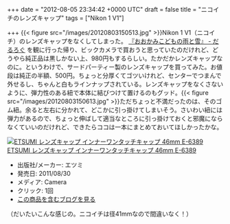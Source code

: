 
+++
date = "2012-08-05 23:34:42 +0000 UTC"
draft = false
title = "ニコイチのレンズキャップ"
tags = ["Nikon 1 V1"]

+++
{{< figure src="/images/20120803150513.jpg"  >}}Nikon 1 V1（ニコイチ）のレンズキャップをなくしてしまった。 <a href="https://blog.daruyanagi.jp/entry/2012/07/28/212349">『おおかみこどもの雨と雪』 - だるろぐ</a> を観に行った帰り、ビックカメラで買おうと思っていたのだけれど、どうやら純正品は黒しかない上、980円もするらしい。たかだかレンズキャップなのに。というわけで、サードパーティー製のレンズキャップを買ってみた。お値段は純正の半額、500円。ちょっと分厚くてゴツいけれど、センターでつまんで外せるし、ちゃんと白もラインナップされている。レンズキャップをなくさないように、弾力性のある紐で本体に結びつけて置けるのもグッド。{{< figure src="/images/20120803150613.jpg"  >}}ただちょっと不満だったのは、そのゴム紐。余ると左右に分かれて、どこかに引っ掛けてしまいそう。さいわい紐には弾力があるので、ちょっと伸ばして適当なところに引っ掛けておくと邪魔にならなくていいのだけれど、できたらココは一本にまとめておいてほしかったかな。<div class="hatena-asin-detail"><a href="http://www.amazon.co.jp/exec/obidos/ASIN/B005IL0EK2/bestylesnet-22/"><img src="https://images-fe.ssl-images-amazon.com/images/I/4139lQ7-tGL._SL160_.jpg" class="hatena-asin-detail-image" alt="ETSUMI レンズキャップ インナーワンタッチキャップ 46mm E-6389" title="ETSUMI レンズキャップ インナーワンタッチキャップ 46mm E-6389"/></a><div class="hatena-asin-detail-info"><a href="http://www.amazon.co.jp/exec/obidos/ASIN/B005IL0EK2/bestylesnet-22/">ETSUMI レンズキャップ インナーワンタッチキャップ 46mm E-6389</a><ul><li><span class="hatena-asin-detail-label">出版社/メーカー:</span> エツミ</li><li><span class="hatena-asin-detail-label">発売日:</span> 2011/08/30</li><li><span class="hatena-asin-detail-label">メディア:</span> Camera</li><li> <span class="hatena-asin-detail-label">クリック</span>: 1回</li><li><a href="http://d.hatena.ne.jp/asin/B005IL0EK2/bestylesnet-22" target="_blank">この商品を含むブログを見る</a></li></ul></div><div class="hatena-asin-detail-foot"></div></div>（だいたいこんな感じの。ニコイチは径41mmなので間違いなく！）


